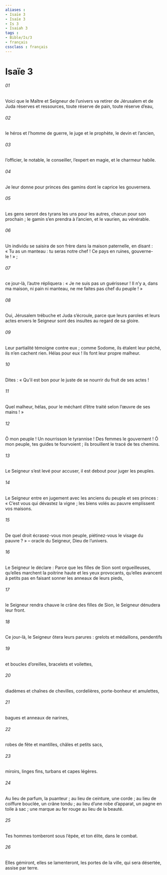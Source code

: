 ```yaml
---
aliases : 
- Isaïe 3
- Isaïe 3
- Is 3
- Isaiah 3
tags : 
- Bible/Is/3
- français
cssclass : français
---
```


# Isaïe 3

###### 01
Voici que le Maître et Seigneur de l’univers
va retirer de Jérusalem et de Juda
réserves et ressources,
toute réserve de pain,
toute réserve d’eau,
###### 02
le héros et l’homme de guerre,
le juge et le prophète,
le devin et l’ancien,
###### 03
l’officier, le notable,
le conseiller, l’expert en magie,
et le charmeur habile.
###### 04
Je leur donne pour princes des gamins
dont le caprice les gouvernera.
###### 05
Les gens seront des tyrans les uns pour les autres,
chacun pour son prochain ;
le gamin s’en prendra à l’ancien,
et le vaurien, au vénérable.
###### 06
Un individu se saisira de son frère
dans la maison paternelle, en disant :
« Tu as un manteau : tu seras notre chef !
Ce pays en ruines, gouverne-le ! » ;
###### 07
ce jour-là, l’autre répliquera :
« Je ne suis pas un guérisseur !
Il n’y a, dans ma maison, ni pain ni manteau,
ne me faites pas chef du peuple ! »
###### 08
Oui, Jérusalem trébuche
et Juda s’écroule,
parce que leurs paroles et leurs actes
envers le Seigneur
sont des insultes au regard de sa gloire.
###### 09
Leur partialité témoigne contre eux ;
comme Sodome, ils étalent leur péché,
ils n’en cachent rien.
Hélas pour eux !
Ils font leur propre malheur.
###### 10
Dites : « Qu’il est bon pour le juste
de se nourrir du fruit de ses actes !
###### 11
Quel malheur, hélas, pour le méchant
d’être traité selon l’œuvre de ses mains ! »
###### 12
Ô mon peuple ! Un nourrisson le tyrannise !
Des femmes le gouvernent !
Ô mon peuple, tes guides te fourvoient ;
ils brouillent le tracé de tes chemins.
###### 13
Le Seigneur s’est levé pour accuser,
il est debout pour juger les peuples.
###### 14
Le Seigneur entre en jugement
avec les anciens du peuple et ses princes :
« C’est vous qui dévastez la vigne ;
les biens volés au pauvre emplissent vos maisons.
###### 15
De quel droit écrasez-vous mon peuple,
piétinez-vous le visage du pauvre ? »
– oracle du Seigneur, Dieu de l’univers.
###### 16
Le Seigneur le déclare :
Parce que les filles de Sion sont orgueilleuses,
qu’elles marchent la poitrine haute
et les yeux provocants,
qu’elles avancent à petits pas
en faisant sonner les anneaux de leurs pieds,
###### 17
le Seigneur rendra chauve
le crâne des filles de Sion,
le Seigneur dénudera leur front.
###### 18
Ce jour-là, le Seigneur ôtera leurs parures :
grelots et médaillons,
pendentifs
###### 19
et boucles d’oreilles,
bracelets et voilettes,
###### 20
diadèmes et chaînes de chevilles,
cordelières, porte-bonheur et amulettes,
###### 21
bagues et anneaux de narines,
###### 22
robes de fête et mantilles,
châles et petits sacs,
###### 23
miroirs, linges fins, turbans et capes légères.
###### 24
Au lieu de parfum, la puanteur ;
au lieu de ceinture, une corde ;
au lieu de coiffure bouclée, un crâne tondu ;
au lieu d’une robe d’apparat, un pagne en toile à sac ;
une marque au fer rouge au lieu de la beauté.
###### 25
Tes hommes tomberont sous l’épée,
et ton élite, dans le combat.
###### 26
Elles gémiront, elles se lamenteront, les portes de la ville,
qui sera désertée, assise par terre.
